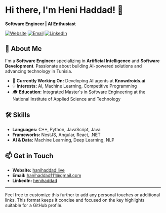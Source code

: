 # Hi there, I'm Heni Haddad! 👋

**Software Engineer | AI Enthusiast**

[![Website](https://img.shields.io/badge/Website-hanihaddad.live-blue?style=flat&logo=google-chrome&logoColor=white)](https://hanihaddad.live)
[![Email](https://img.shields.io/badge/Email-hanihaddad111%40gmail.com-red?style=flat&logo=gmail&logoColor=white)](mailto:hanihaddad111@gmail.com)
[![LinkedIn](https://img.shields.io/badge/LinkedIn-henihaddad-blue?style=flat&logo=linkedin&logoColor=white)](https://www.linkedin.com/in/henihaddad/)

## 🚀 About Me

I'm a **Software Engineer** specializing in **Artificial Intelligence** and **Software Development**. Passionate about building AI-powered solutions and advancing technology in Tunisia.

- 🌱 **Currently Working On:** Developing AI agents at **Knowdroids.ai**
- 💡 **Interests:** AI, Machine Learning, Competitive Programming
- 🎓 **Education:** Integrated Master's in Software Engineering at the National Institute of Applied Science and Technology

## 🛠️ Skills

- **Languages:** C++, Python, JavaScript, Java
- **Frameworks:** NestJS, Angular, React, .NET
- **AI & Data:** Machine Learning, Deep Learning, NLP

## 📫 Get in Touch

- **Website:** [hanihaddad.live](https://hanihaddad.live)
- **Email:** [hanihaddad111@gmail.com](mailto:hanihaddad111@gmail.com)
- **LinkedIn:** [henihaddad](https://www.linkedin.com/in/henihaddad/)

---

Feel free to customize this further to add any personal touches or additional links. This format keeps it concise and focused on the key highlights suitable for a GitHub profile.
